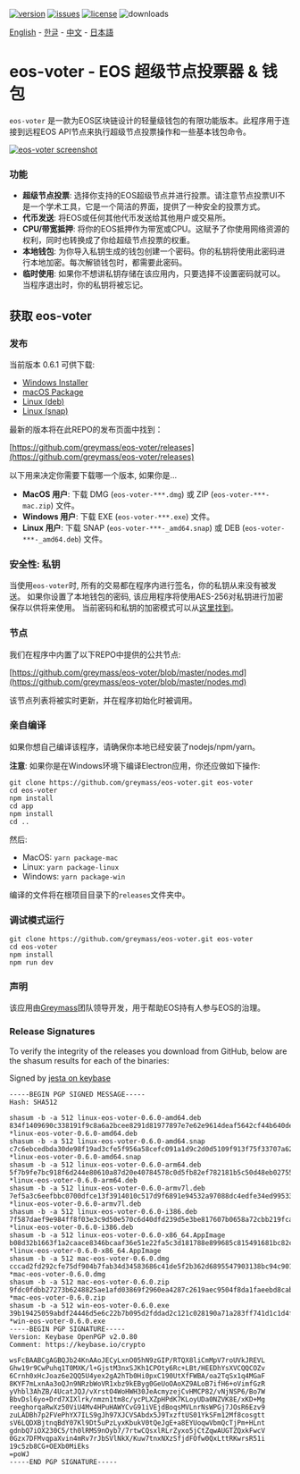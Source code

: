 [![version](https://img.shields.io/github/release/greymass/eos-voter/all.svg)](https://github.com/greymass/eos-voter/releases)
[![issues](https://img.shields.io/github/issues/greymass/eos-voter.svg)](https://github.com/greymass/eos-voter/issues)
[![license](https://img.shields.io/badge/license-MIT-blue.svg)](https://raw.githubusercontent.com/greymass/eos-voter/master/LICENSE)
![downloads](https://img.shields.io/github/downloads/greymass/eos-voter/total.svg)

[English](https://github.com/greymass/eos-voter/blob/master/README.md) - [한글](https://github.com/greymass/eos-voter/blob/master/README.kr.md) - [中文](https://github.com/greymass/eos-voter/blob/master/README.zh.md) - [日本語](https://github.com/greymass/eos-voter/blob/master/README.ja.md)

# eos-voter - EOS 超级节点投票器 & 钱包

`eos-voter` 是一款为EOS区块链设计的轻量级钱包的有限功能版本。此程序用于连接到远程EOS API节点来执行超级节点投票操作和一些基本钱包命令。

[![eos-voter screenshot](https://raw.githubusercontent.com/greymass/eos-voter/master/eos-voter.png)](https://raw.githubusercontent.com/greymass/eos-voter/master/eos-voter.png)

### 功能

- **超级节点投票**: 选择你支持的EOS超级节点并进行投票。请注意节点投票UI不是一个学术工具，它是一个简洁的界面，提供了一种安全的投票方式。
- **代币发送**: 将EOS或任何其他代币发送给其他用户或交易所。
- **CPU/带宽抵押**: 将你的EOS抵押作为带宽或CPU。这赋予了你使用网络资源的权利，同时也转换成了你给超级节点投票的权重。
- **本地钱包**: 为你导入私钥生成的钱包创建一个密码。你的私钥将使用此密码进行本地加密。每次解锁钱包时，都需要此密码。
- **临时使用**: 如果你不想讲私钥存储在该应用内，只要选择不设置密码就可以。当程序退出时，你的私钥将被忘记。

## 获取 eos-voter

### 发布

当前版本 0.6.1 可供下载:

- [Windows Installer](https://github.com/greymass/eos-voter/releases/download/v0.6.1/win-eos-voter-0.6.1.exe)
- [macOS Package](https://github.com/greymass/eos-voter/releases/download/v0.6.1/mac-eos-voter-0.6.1.dmg)
- [Linux (deb)](https://github.com/greymass/eos-voter/releases/download/v0.6.1/linux-eos-voter-0.6.1-amd64.deb)
- [Linux (snap)](https://github.com/greymass/eos-voter/releases/download/v0.6.1/linux-eos-voter-0.6.1-amd64.snap)

最新的版本将在此REPO的发布页面中找到：

[https://github.com/greymass/eos-voter/releases](https://github.com/greymass/eos-voter/releases)

以下用来决定你需要下载哪一个版本, 如果你是...

- **MacOS 用户**: 下载 DMG (`eos-voter-***.dmg`) 或 ZIP (`eos-voter-***-mac.zip`) 文件。
- **Windows 用户**: 下载 EXE (`eos-voter-***.exe`) 文件。
- **Linux 用户**: 下载 SNAP (`eos-voter-***-_amd64.snap`) 或 DEB (`eos-voter-***-_amd64.deb`) 文件。

### 安全性: 私钥

当使用`eos-voter`时, 所有的交易都在程序内进行签名，你的私钥从来没有被发送。 如果你设置了本地钱包的密码, 该应用程序将使用AES-256对私钥进行加密保存以供将来使用。 当前密码和私钥的加密模式可以从[这里找到](https://github.com/aaroncox/eos-voter/blob/master/app/shared/actions/wallet.js#L71-L86)。

### 节点

我们在程序中内置了以下REPO中提供的公共节点:

[https://github.com/greymass/eos-voter/blob/master/nodes.md](https://github.com/greymass/eos-voter/blob/master/nodes.md)

该节点列表将被实时更新，并在程序初始化时被调用。

### 亲自编译

如果你想自己编译该程序，请确保你本地已经安装了nodejs/npm/yarn。

**注意**: 如果你是在Windows环境下编译Electron应用，你还应做如下操作:

```
git clone https://github.com/greymass/eos-voter.git eos-voter
cd eos-voter
npm install
cd app
npm install
cd ..
```

然后:

- MacOS: `yarn package-mac`
- Linux: `yarn package-linux`
- Windows: `yarn package-win`

编译的文件将在根项目目录下的`releases`文件夹中。

### 调试模式运行

```
git clone https://github.com/greymass/eos-voter.git eos-voter
cd eos-voter
npm install
npm run dev
```

### 声明

该应用由[Greymass](https://greymass.com)团队领导开发，用于帮助EOS持有人参与EOS的治理。

### Release Signatures

To verify the integrity of the releases you download from GitHub, below are the shasum results for each of the binaries:

Signed by [jesta on keybase](https://keybase.io/jesta)

```
-----BEGIN PGP SIGNED MESSAGE-----
Hash: SHA512

shasum -b -a 512 linux-eos-voter-0.6.0-amd64.deb
834f1409690c338191f9c8a6a2bcee8291d81977897e7e62e9614deaf5642cf44b640ded97b811f61c18e535563e1e5acb69e4de2fe8fe6bbc855467e5f0fd2b *linux-eos-voter-0.6.0-amd64.deb
shasum -b -a 512 linux-eos-voter-0.6.0-amd64.snap
c7c6ebcedbda30de98f19ad3cfe5f956a58cefc091a1d9c2d0d5109f913f75f33707a62803e33f9a7630dca2c6b01e1910318a04ad052ea8a55b7dd95277fdad *linux-eos-voter-0.6.0-amd64.snap
shasum -b -a 512 linux-eos-voter-0.6.0-arm64.deb
5f7b9fe7bc918f6d244e80610a87d20e40784578c0d5fb82ef782181b5c50d48eb027551874948047362cae89ed8fb6107139f4b9434ec3f7fe39103fe0484c8 *linux-eos-voter-0.6.0-arm64.deb
shasum -b -a 512 linux-eos-voter-0.6.0-armv7l.deb
7ef5a3c6eefbbc0700dfce13f3914010c517d9f6891e94532a97088dc4edfe34ed995339c65d9dfed97299639fef0eefde27e924d9a43832d32a6745f289d042 *linux-eos-voter-0.6.0-armv7l.deb
shasum -b -a 512 linux-eos-voter-0.6.0-i386.deb
7f587daef9e984ff8f03e3c9d50e570c6d40dfd239d5e3be817607b0658a72cbb219fca07afad8a103b885ccd7259124aada5e0de1ccfacb03e704a0aeb4227d *linux-eos-voter-0.6.0-i386.deb
shasum -b -a 512 linux-eos-voter-0.6.0-x86_64.AppImage
b08d32b1663f1a2caace8346bcaaf36e51e22fa5c3d181788e899685c815491681bc82cf7173308729a9f24e2ad154ef250d51b2caa629a0405a58c6a4a8daf6 *linux-eos-voter-0.6.0-x86_64.AppImage
shasum -b -a 512 mac-eos-voter-0.6.0.dmg
cccad2fd292cfe75df904b7fab34d34583686c41de5f2b362d6895547903138bc94c9016fc1c95781eecd0f93217562c282f0e054838c9807367249f6032c79a *mac-eos-voter-0.6.0.dmg
shasum -b -a 512 mac-eos-voter-0.6.0.zip
9fdc0fdbb27273b6248825ae1afd03869f2960ea4287c2619aec9504f8da1faeebd8cabc6a0117697b3a13492f9e08ce2f224be23c3580800d3b12b26adb992e *mac-eos-voter-0.6.0.zip
shasum -b -a 512 win-eos-voter-0.6.0.exe
39b19425059abdf24446d5e6c22b7b095d2fddad2c121c028190a71a283ff741d1c1d4f802c9397466fdbdaab4a6a726694af1e8b6b8c3ce401dd7f6134152fc *win-eos-voter-0.6.0.exe
-----BEGIN PGP SIGNATURE-----
Version: Keybase OpenPGP v2.0.80
Comment: https://keybase.io/crypto

wsFcBAABCgAGBQJb24KnAAoJECyLxnO05hN9zGIP/RTQX8liCmMpV7roUVkJREVL
Ghw19r9CwPuhq1T0MXK/l+GjstM3nxSJKh1CPOty6Rc+LBt/HEEDhYsXVCQQCOZv
6Crnh0xHcJoaz6e2QQ5U4yex2gA2hTb0Hi0pxC190UtXfFWBA/oa2TqSx1q4MGaF
8KYF7mLxnAa3oQJn9NRzbWoVR1xbz9kEByg0GeUoOAoXZ9ALoB7ifH6+oVimfGzR
yVhbl3AhZB/4UcatJQJ/vXrstO4WoHWH30JeAcmyzejCvHMCP82/vNjNSP6/Bo7W
BbvDsl6yo+Drd7XIXlrk/nmzn1tm8c/ycPLXZpHPdK7KLoyUDa0NZVK8E/xKD+Mg
reeghorqaRwXz50ViU4Mv4HPuHAWYCvG91iVEjdBoqsMVLnrNsWPGj7JOsR6Ezv9
zuLADBh7p2FVePhYX7ILS9gJh97XJCVSAbdx5J9TxzftUS01YkSFm12Mf8cosgtt
sV6LQDXBjtnqBdY07Kl9Dt5uPzLyxKbukV0tQeJgE+a8EYUoqwVbmQcTjPm+HLnt
gdnbQ7iOX230C5/th0lRMS9nOyb7/7rtwCQsxlRLrZyxo5jCtZqwAUGTZQxkFwcV
0Gzx7DFMvqpaXvin4mRv7rJbSVlNkX/Kuw7tnxNXzSfjdFOfw0QxLttRKwrsR51i
19c5zb8CG+OEXb0MiEks
=poWJ
-----END PGP SIGNATURE-----
```
